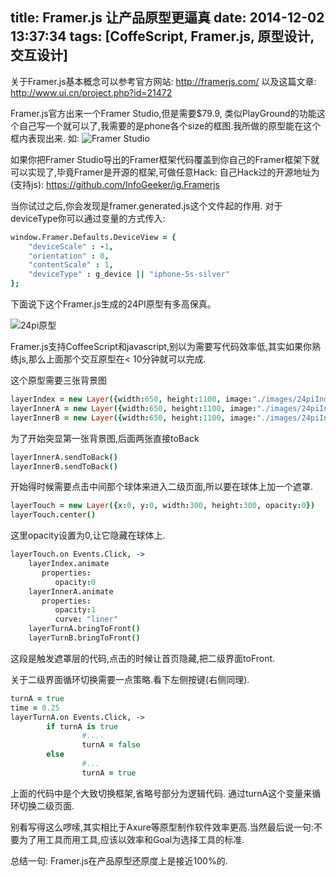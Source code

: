 title: Framer.js 让产品原型更逼真
date: 2014-12-02 13:37:34
tags: [CoffeScript, Framer.js, 原型设计, 交互设计]
---
关于Framer.js基本概念可以参考官方网站:
http://framerjs.com/
以及这篇文章:
http://www.ui.cn/project.php?id=21472

Framer.js官方出来一个Framer Studio,但是需要$79.9, 类似PlayGround的功能这个自己写一个就可以了,我需要的是phone各个size的框图.我所做的原型能在这个框内表现出来.
如:
![Framer Studio](http://ww4.sinaimg.cn/large/744e593bgw1emvce56wv7j208y0hft92.jpg)

如果你把Framer Studio导出的Framer框架代码覆盖到你自己的Framer框架下就可以实现了,毕竟Framer是开源的框架,可做任意Hack:
自己Hack过的开源地址为(支持js):
https://github.com/InfoGeeker/ig.Framerjs

当你试过之后,你会发现是framer.generated.js这个文件起的作用.
对于deviceType你可以通过变量的方式传入:
```CoffeeScript
window.Framer.Defaults.DeviceView = {
	"deviceScale" : -1,
	"orientation" : 0,
	"contentScale" : 1,
	"deviceType" : g_device || "iphone-5s-silver"
};
```
下面说下这个Framer.js生成的24PI原型有多高保真。

![24pi原型](http://ww4.sinaimg.cn/large/744e593bgw1emvc1fz8y6g208t0hk1kx.gif)

Framer.js支持CoffeeScript和javascript,别以为需要写代码效率低,其实如果你熟练js,那么上面那个交互原型在< 10分钟就可以完成.

这个原型需要三张背景图
```CoffeeScript
layerIndex = new Layer({width:650, height:1100, image:"./images/24piIndex.png"})
layerInnerA = new Layer({width:650, height:1100, image:"./images/24piInnerA.png"})
layerInnerB = new Layer({width:650, height:1100, image:"./images/24piInnerB.png"})
```
为了开始突显第一张背景图,后面两张直接toBack
```CoffeeScript
layerInnerA.sendToBack()
layerInnerB.sendToBack()
```
开始得时候需要点击中间那个球体来进入二级页面,所以要在球体上加一个遮罩.
```CoffeeScript
layerTouch = new Layer({x:0, y:0, width:300, height:300, opacity:0})
layerTouch.center()
```
这里opacity设置为0,让它隐藏在球体上.
```CoffeeScript 
layerTouch.on Events.Click, ->
	layerIndex.animate
	   properties:
	      opacity:0
	layerInnerA.animate
	   properties:
	      opacity:1
	      curve: "liner"
	layerTurnA.bringToFront()
	layerTurnB.bringToFront()
```
这段是触发遮罩层的代码,点击的时候让首页隐藏,把二级界面toFront.

关于二级界面循环切换需要一点策略.看下左侧按键(右侧同理).
```CoffeeScript
turnA = true
time = 0.25
layerTurnA.on Events.Click, ->
        if turnA is true
				#....
                turnA = false
        else
				#...
                turnA = true
```
上面的代码中是个大致切换框架,省略号部分为逻辑代码.
通过turnA这个变量来循环切换二级页面.

别看写得这么啰嗦,其实相比于Axure等原型制作软件效率更高.当然最后说一句:不要为了用工具而用工具,应该以效率和Goal为选择工具的标准.

总结一句: Framer.js在产品原型还原度上是接近100%的.

